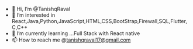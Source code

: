 - 👋 Hi, I’m @TanishqRaval
- 👀 I’m interested in React,Java,Python,JavaScript,HTML,CSS,BootStrap,Firewall,SQL,Flutter,C,C++
- 🌱 I’m currently learning ...Full Stack with React native
- 📫 How to reach me @tanishqraval17@gmail.com
<!---
TanishqRaval/TanishqRaval is a ✨ special ✨ repository because its `README.md` (this file) appears on your GitHub profile.
You can click the Preview link to take a look at your changes.
--->
